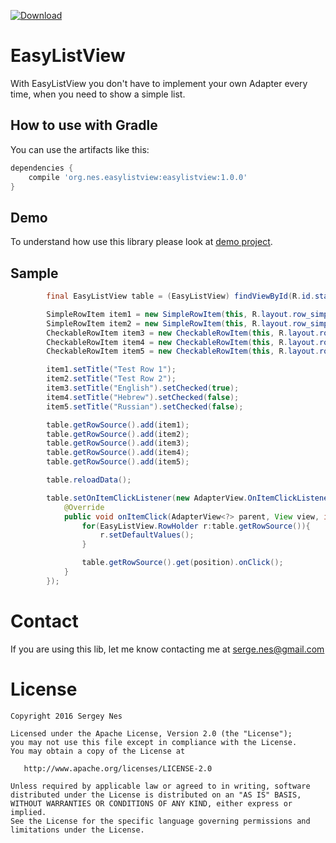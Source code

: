 [ ![Download](https://api.bintray.com/packages/sergenes/maven/easylistview/images/download.svg) ](https://bintray.com/sergenes/maven/easylistview/_latestVersion)

# EasyListView
With EasyListView you don't have to implement your own Adapter every time, when you need to show a simple list.


## How to use with Gradle
You can use the artifacts like this:
```groovy
dependencies {
	compile 'org.nes.easylistview:easylistview:1.0.0'
}
```

## Demo
To understand how use this library please look at <a href='https://github.com/sergenes/EasyListView/tree/master/app/src/main/java/org/nes/easylistviewdemo' target='_blank'>demo project</a>.

## Sample

```java
        final EasyListView table = (EasyListView) findViewById(R.id.staticTable);

        SimpleRowItem item1 = new SimpleRowItem(this, R.layout.row_simple);
        SimpleRowItem item2 = new SimpleRowItem(this, R.layout.row_simple);
        CheckableRowItem item3 = new CheckableRowItem(this, R.layout.row_checkable);
        CheckableRowItem item4 = new CheckableRowItem(this, R.layout.row_checkable);
        CheckableRowItem item5 = new CheckableRowItem(this, R.layout.row_checkable);

        item1.setTitle("Test Row 1");
        item2.setTitle("Test Row 2");
        item3.setTitle("English").setChecked(true);
        item4.setTitle("Hebrew").setChecked(false);
        item5.setTitle("Russian").setChecked(false);

        table.getRowSource().add(item1);
        table.getRowSource().add(item2);
        table.getRowSource().add(item3);
        table.getRowSource().add(item4);
        table.getRowSource().add(item5);

        table.reloadData();

        table.setOnItemClickListener(new AdapterView.OnItemClickListener() {
            @Override
            public void onItemClick(AdapterView<?> parent, View view, int position, long id) {
                for(EasyListView.RowHolder r:table.getRowSource()){
                    r.setDefaultValues();
                }

                table.getRowSource().get(position).onClick();
            }
        });
```

Contact
=================================
If you are using this lib, let me know contacting me at serge.nes@gmail.com


License
=================================

    Copyright 2016 Sergey Nes

    Licensed under the Apache License, Version 2.0 (the "License");
    you may not use this file except in compliance with the License.
    You may obtain a copy of the License at

       http://www.apache.org/licenses/LICENSE-2.0

    Unless required by applicable law or agreed to in writing, software
    distributed under the License is distributed on an "AS IS" BASIS,
    WITHOUT WARRANTIES OR CONDITIONS OF ANY KIND, either express or implied.
    See the License for the specific language governing permissions and
    limitations under the License.